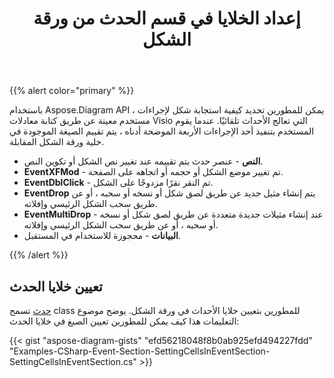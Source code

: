 ﻿---
title: إعداد الخلايا في قسم الحدث من ورقة الشكل
type: docs
weight: 10
url: /ar/net/setting-cells-in-the-event-section-of-shapesheet/
description: إدارة خصائص الأحداث لملفات visio.
---
{{% alert color="primary" %}} 

باستخدام Aspose.Diagram API ، يمكن للمطورين تحديد كيفية استجابة شكل لإجراءات مستخدم معينة عن طريق كتابة معادلات Visio التي تعالج الأحداث تلقائيًا. عندما يقوم المستخدم بتنفيذ أحد الإجراءات الأربعة الموضحة أدناه ، يتم تقييم الصيغة الموجودة في خلية ورقة الشكل المقابلة.

- **النص** - عنصر حدث يتم تقييمه عند تغيير نص الشكل أو تكوين النص.
- **EventXFMod** - تم تغيير موضع الشكل أو حجمه أو اتجاهه على الصفحة.
- **EventDblClick** - تم النقر نقرًا مزدوجًا على الشكل.
- **EventDrop** يتم إنشاء مثيل جديد عن طريق لصق شكل أو نسخه أو سحبه ، أو عن طريق سحب الشكل الرئيسي وإفلاته.
- **EventMultiDrop** - عند إنشاء مثيلات جديدة متعددة عن طريق لصق شكل أو نسخه أو سحبه ، أو عن طريق سحب الشكل الرئيسي وإفلاته.
- **البيانات** - محجوزة للاستخدام في المستقبل.

{{% /alert %}} 
## **تعيين خلايا الحدث**
[حدث](https://reference.aspose.com/diagram/net/aspose.diagram/event) تسمح class للمطورين بتعيين خلايا الأحداث في ورقة الشكل. يوضح موضوع التعليمات هذا كيف يمكن للمطورين تعيين الصيغ في خلايا الحدث:

{{< gist "aspose-diagram-gists" "efd56218048f8b0ab925efd494227fdd" "Examples-CSharp-Event-Section-SettingCellsInEventSection-SettingCellsInEventSection.cs" >}}
